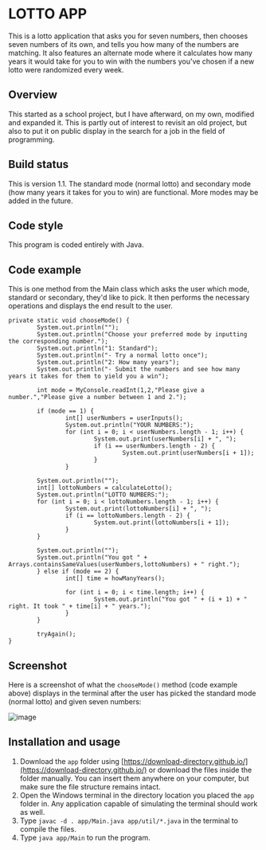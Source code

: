 # LOTTO APP
This is a lotto application that asks you for seven numbers, then chooses seven numbers of its own, and tells you how many of the numbers are matching. It also features an alternate mode where it calculates how many years it would take for you to win with the numbers you've chosen if a new lotto were randomized every week.

## Overview
This started as a school project, but I have afterward, on my own, modified and expanded it. This is partly out of interest to revisit an old project, but also to put it on public display in the search for a job in the field of programming.

## Build status
This is version 1.1. The standard mode (normal lotto) and secondary mode (how many years it takes for you to win) are functional. More modes may be added in the future.

## Code style
This program is coded entirely with Java.

## Code example
This is one method from the Main class which asks the user which mode, standard or secondary, they'd like to pick. It then performs the necessary operations and displays the end result to the user.
```
private static void chooseMode() {
        System.out.println("");
        System.out.println("Choose your preferred mode by inputting the corresponding number.");
        System.out.println("1: Standard");
        System.out.println("- Try a normal lotto once");
        System.out.println("2: How many years");
        System.out.println("- Submit the numbers and see how many years it takes for them to yield you a win");

        int mode = MyConsole.readInt(1,2,"Please give a number.","Please give a number between 1 and 2.");

        if (mode == 1) {
                int[] userNumbers = userInputs();
                System.out.println("YOUR NUMBERS:");
                for (int i = 0; i < userNumbers.length - 1; i++) {
                        System.out.print(userNumbers[i] + ", ");
                        if (i == userNumbers.length - 2) {
                                System.out.print(userNumbers[i + 1]);
                        }
                }

        System.out.println("");
        int[] lottoNumbers = calculateLotto();
        System.out.println("LOTTO NUMBERS:");
        for (int i = 0; i < lottoNumbers.length - 1; i++) {
                System.out.print(lottoNumbers[i] + ", ");
                if (i == lottoNumbers.length - 2) {
                        System.out.print(lottoNumbers[i + 1]);
                }
        }

        System.out.println("");
        System.out.println("You got " + Arrays.containsSameValues(userNumbers,lottoNumbers) + " right.");
        } else if (mode == 2) {
                int[] time = howManyYears();

                for (int i = 0; i < time.length; i++) {
                        System.out.println("You got " + (i + 1) + " right. It took " + time[i] + " years.");
                }
        }

        tryAgain();
}
```

## Screenshot
Here is a screenshot of what the `chooseMode()` method (code example above) displays in the terminal after the user has picked the standard mode (normal lotto) and given seven numbers:

![image](https://github.com/user-attachments/assets/5f41a834-cbb0-488e-b492-d0bf71cad4fb)

## Installation and usage
1. Download the `app` folder using [https://download-directory.github.io/](https://download-directory.github.io/) or download the files inside the folder manually. You can insert them anywhere on your computer, but make sure the file structure remains intact.
2. Open the Windows terminal in the directory location you placed the `app` folder in. Any application capable of simulating the terminal should work as well.
3. Type `javac -d . app/Main.java app/util/*.java` in the terminal to compile the files.
4. Type `java app/Main` to run the program.
